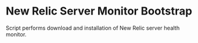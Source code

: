 New Relic Server Monitor Bootstrap
=========

Script performs download and installation of New Relic server health monitor. 
